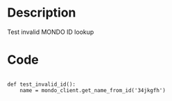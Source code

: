 # Description
Test invalid MONDO ID lookup

# Code
```

def test_invalid_id():
    name = mondo_client.get_name_from_id('34jkgfh')

```
